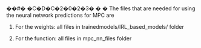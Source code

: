 ��#� �C�D�C�2�0�2�3�
�
�
The files that are needed for using the neural network predictions for MPC are 

1) For the weights: all files in trainedmodels/IRL_based_models/    folder

2) For the function: all files in mpc_nn_files   folder
